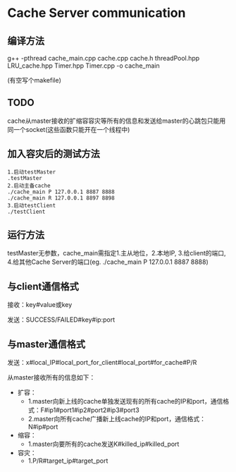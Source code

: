 # Cache Server communication

## 编译方法
g++ -pthread cache_main.cpp cache.cpp cache.h threadPool.hpp LRU_cache.hpp Timer.hpp Timer.cpp -o cache_main

(有空写个makefile)
## TODO
cache从master接收的扩缩容容灾等所有的信息和发送给master的心跳包只能用同一个socket(这些函数只能开在一个线程中)

## 加入容灾后的测试方法
```shell
1.启动testMaster
.testMaster
2.启动主备cache
./cache_main P 127.0.0.1 8887 8888
./cache_main R 127.0.0.1 8897 8898
3.启动testClient
./testClient
```

## 运行方法

testMaster无参数，cache_main需指定1.主从地位，2.本地IP, 3.给client的端口, 4.给其他Cache Server的端口(eg. ./cache_main P 127.0.0.1 8887 8888)

## 与client通信格式

接收：key#value或key

发送：SUCCESS/FAILED#key#ip:port

## 与master通信格式

发送：x#local_IP#local_port_for_client#local_port#for_cache#P/R

从master接收所有的信息如下：
- 扩容：
    - 1.master向新上线的cache单独发送现有的所有cache的IP和port，通信格式：F#ip1#port1#ip2#port2#ip3#port3
    - 2.master向所有cache广播新上线cache的IP和port，通信格式：N#ip#port
- 缩容：
    - 1.master向要所有的cache发送K#killed_ip#killed_port
- 容灾：
    - 1.P/R#target_ip#target_port